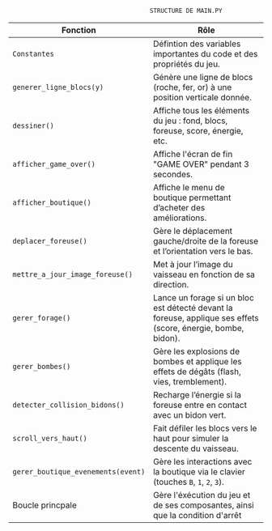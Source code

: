 
                                           STRUCTURE DE MAIN.PY



| Fonction                           | Rôle                                                                                                          |
| ---------------------------------- | ------------------------------------------------------------------------------------------------------------- |
| `Constantes`                        | Défintion des variables importantes du code et des propriétés du jeu.                                         |
| `generer_ligne_blocs(y)`           | Génère une ligne de blocs (roche, fer, or) à une position verticale donnée.                                   |
| `dessiner()`                       | Affiche tous les éléments du jeu : fond, blocs, foreuse, score, énergie, etc.                                 |
| `afficher_game_over()`             | Affiche l'écran de fin "GAME OVER" pendant 3 secondes.                                                        |
| `afficher_boutique()`              | Affiche le menu de boutique permettant d’acheter des améliorations.                                           |
| `deplacer_foreuse()`               | Gère le déplacement gauche/droite de la foreuse et l’orientation vers le bas.                                 |
| `mettre_a_jour_image_foreuse()`    | Met à jour l’image du vaisseau en fonction de sa direction.                                                   |
| `gerer_forage()`                   | Lance un forage si un bloc est détecté devant la foreuse, applique ses effets (score, énergie, bombe, bidon). |
| `gerer_bombes()`                   | Gère les explosions de bombes et applique les effets de dégâts (flash, vies, tremblement).                    |
| `detecter_collision_bidons()`      | Recharge l’énergie si la foreuse entre en contact avec un bidon vert.                                         |
| `scroll_vers_haut()`               | Fait défiler les blocs vers le haut pour simuler la descente du vaisseau.                                     |
| `gerer_boutique_evenements(event)` | Gère les interactions avec la boutique via le clavier (touches `B`, `1`, `2`, `3`).                           |
|Boucle princpale                    | Gère l'éxécution du jeu et de ses composantes, ainsi que la condition d'arrêt                                 

